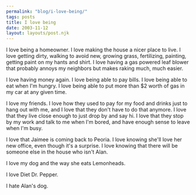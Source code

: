 ```yaml
---
permalink: "blog/i-love-being/"
tags: posts
title: I love being
date: 2003-11-12
layout: layouts/post.njk
---
```


I love being a homeowner. I love making the house a nicer place to live. I love getting dirty, walking to avoid new, growing grass, fertilizing, painting, getting paint on my hants and shirt. I love having a gas powered leaf blower that probably annoys my neighbors but makes raking much, much easier. 

I love having money again. I love being able to pay bills. I love being able to eat when I'm hungry. I love being able to put more than $2 worth of gas in my car at any given time. 

I love my friends. I love how they used to pay for my food and drinks just to hang out with me, and I love that they don't have to do that anymore. I love that they live close enough to just drop by and say hi. I love that they stop by my work and talk to me when I'm bored, and have enough sense to leave when I'm busy.

I love that Jaimee is coming back to Peoria. I love knowing she'll love her new office, even though it's a surprise. I love knowing that there will be someone else in the house who isn't Alan. 

I love my dog and the way she eats Lemonheads.

I love Diet Dr. Pepper.

I hate Alan's dog.